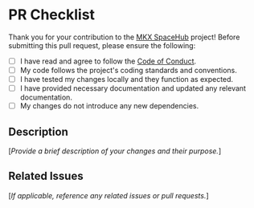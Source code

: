 # PR Checklist

Thank you for your contribution to the [MKX SpaceHub](https://mkeithx.github.io/) project! Before submitting this pull request, please ensure the following:

- [ ] I have read and agree to follow the [Code of Conduct](https://github.com/mkeithX/mkeithx.github.io/blob/main/CONTRIBUTING.md).
- [ ] My code follows the project's coding standards and conventions.
- [ ] I have tested my changes locally and they function as expected.
- [ ] I have provided necessary documentation and updated any relevant documentation.
- [ ] My changes do not introduce any new dependencies.

## Description

[_Provide a brief description of your changes and their purpose._]

## Related Issues

[_If applicable, reference any related issues or pull requests._]


